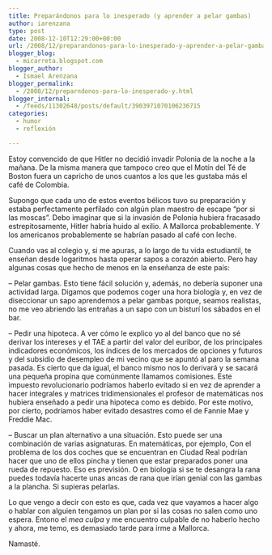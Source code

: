 ```yaml
---
title: Preparándonos para lo inesperado (y aprender a pelar gambas)
author: iarenzana
type: post
date: 2008-12-10T12:29:00+00:00
url: /2008/12/preparandonos-para-lo-inesperado-y-aprender-a-pelar-gambas/
blogger_blog:
  - micarreta.blogspot.com
blogger_author:
  - Ismael Arenzana
blogger_permalink:
  - /2008/12/preparndonos-para-lo-inesperado-y.html
blogger_internal:
  - /feeds/11302648/posts/default/3903971070106236715
categories:
  - humor
  - reflexión

---
```

Estoy convencido de que Hitler no decidió invadir Polonia de la noche a la mañana. De la misma manera que tampoco creo que el Motín del Té de Boston fuera un capricho de unos cuantos a los que les gustaba más el café de Colombia.

Supongo que cada uno de estos eventos bélicos tuvo su preparación y estaba perfectamente perfilado con algún plan maestro de escape &#8220;por si las moscas&#8221;. Debo imaginar que si la invasión de Polonia hubiera fracasado estrepitosamente, Hitler habría huido al exilio. A Mallorca probablemente. Y los americanos probablemente se habrían pasado al café con leche.

Cuando vas al colegio y, si me apuras, a lo largo de tu vida estudiantil, te enseñan desde logaritmos hasta operar sapos a corazón abierto. Pero hay algunas cosas que hecho de menos en la enseñanza de este país:

&#8211; Pelar gambas. Esto tiene fácil solución y, además, no debería suponer una actividad larga. Digamos que podemos coger una hora biología y, en vez de diseccionar un sapo aprendemos a pelar gambas porque, seamos realistas, no me veo abriendo las entrañas a un sapo con un bisturí los sábados en el bar.

&#8211; Pedir una hipoteca. A ver cómo le explico yo al del banco que no sé derivar los intereses y el TAE a partir del valor del euribor, de los principales indicadores económicos, los índices de los mercados de opciones y futuros y del subsidio de desempleo de mi vecino que se apuntó al paro la semana pasada. Es cierto que da igual, el banco mismo nos lo derivará y se sacará una pequeña propina que comúnmente llamamos comisiones. Este impuesto revolucionario podríamos haberlo evitado si en vez de aprender a hacer integrales y matrices tridimensionales el profesor de matemáticas nos hubiera enseñado a pedir una hipoteca como es debido. Por este motivo, por cierto, podríamos haber evitado desastres como el de Fannie Mae y Freddie Mac.

&#8211; Buscar un plan alternativo a una situación. Esto puede ser una combinación de varias asignaturas. En matemáticas, por ejemplo, Con el problema de los dos coches que se encuentran en Ciudad Real podrían hacer que uno de ellos pincha y tienen que estar preparados poner una rueda de repuesto. Eso es previsión. O en biología si se te desangra la rana puedes todavía hacerte unas ancas de rana que irían genial con las gambas a la plancha. Si supieras pelarlas.

Lo que vengo a decir con esto es que, cada vez que vayamos a hacer algo o hablar con alguien tengamos un plan por si las cosas no salen como uno espera. Entono el _mea culpa_ y me encuentro culpable de no haberlo hecho y ahora, me temo, es demasiado tarde para irme a Mallorca.

Namasté.